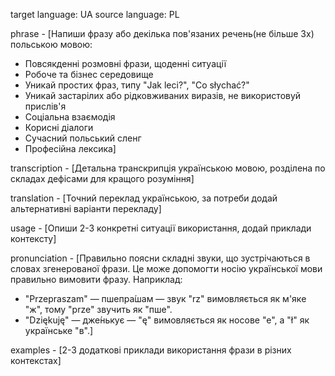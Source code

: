 target language: UA
source language: PL

phrase - [Напиши фразу або декілька пов'язаних речень(не більше 3х) польською мовою:
  - Повсякденні розмовні фрази, щоденні ситуації
  - Робоче та бізнес середовище
  - Уникай простих фраз, типу "Jak leci?", "Co słychać?"
  - Уникай застарілих або рідковживаних виразів, не використовуй прислів'я
  - Соціальна взаємодія
  - Корисні діалоги
  - Сучасний польський сленг
  - Професійна лексика]

transcription - [Детальна транскрипція українською мовою, розділена по складах дефісами для кращого розуміння]

translation - [Точний переклад українською, за потреби додай альтернативні варіанти перекладу]

usage - [Опиши 2-3 конкретні ситуації використання, додай приклади контексту]

pronunciation - [Правильно поясни складні звуки, що зустрічаються в словах згенерованої фрази. Це може допомогти носію української мови правильно вимовити фразу. Наприклад:
  - "Przepraszam" — пшепра́шам — звук "rz" вимовляється як м'яке "ж", тому "prze" звучить як "пше".
  - "Dziękuję" — дже́нькує — "ę" вимовляється як носове "е", а "ł" як українське "в".]

examples - [2-3 додаткові приклади використання фрази в різних контекстах]
